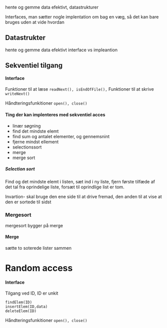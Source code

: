 hente og gemme data efektivt, datastrukturer

Interfaces, man sætter nogle implentation om bag en væg, så det kan bare bruges uden at vide hvordan

## Datastrukter
hente og gemme data efektivt
interface vs impleantion



## Sekventiel tilgang
#### Interface 
Funktioner til at læse
`readNext(), isEndOfFile(),`
Funktioner til at skrive
`writeNext()`

Håndteringsfunkitioner
`open(), close()`


#### Ting der kan implenteres med sekventiel acces
- linær søgning
- find det mindste elemt
- find sum og antalet elementer, og gennemsnint
- fjerne mindst ellement
- selectionssort
- merge
- merge sort

##### Selection sort 
Find og det mindste elemt i listen, sæt ind i ny liste, fjern første tilfæde af det tal fra oprindelige liste, forsæt til oprindlige list er tom.

Invartion- skal bruge den ene side til at drive fremad, den anden til at vise at den er sortede til sidst



### Mergesort

mergesort bygger på merge

#### Merge 
sætte to soterede lister sammen



# Random access
#### Interface
Tilgang ved ID, ID er unkit
```
findElem(ID)
insertElem(ID,data)
deleteElem(ID)
```

Håndteringsfunkitioner
`open(), close()`